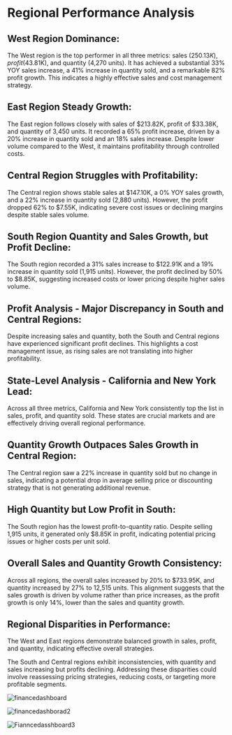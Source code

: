 # Regional Performance Analysis
## West Region Dominance:

The West region is the top performer in all three metrics: sales ($250.13K), profit ($43.81K), and quantity (4,270 units). It has achieved a substantial 33% YOY sales increase, a 41% increase in quantity sold, and a remarkable 82% profit growth. This indicates a highly effective sales and cost management strategy.

## East Region Steady Growth:

The East region follows closely with sales of $213.82K, profit of $33.38K, and quantity of 3,450 units. It recorded a 65% profit increase, driven by a 20% increase in quantity sold and an 18% sales increase. Despite lower volume compared to the West, it maintains profitability through controlled costs.

## Central Region Struggles with Profitability:

The Central region shows stable sales at $147.10K, a 0% YOY sales growth, and a 22% increase in quantity sold (2,880 units). However, the profit dropped 62% to $7.55K, indicating severe cost issues or declining margins despite stable sales volume.

## South Region Quantity and Sales Growth, but Profit Decline:

The South region recorded a 31% sales increase to $122.91K and a 19% increase in quantity sold (1,915 units). However, the profit declined by 50% to $8.85K, suggesting increased costs or lower pricing despite higher sales volume.

## Profit Analysis - Major Discrepancy in South and Central Regions:

Despite increasing sales and quantity, both the South and Central regions have experienced significant profit declines. This highlights a cost management issue, as rising sales are not translating into higher profitability.

## State-Level Analysis - California and New York Lead:

Across all three metrics, California and New York consistently top the list in sales, profit, and quantity sold. These states are crucial markets and are effectively driving overall regional performance.

##  Quantity Growth Outpaces Sales Growth in Central Region:

The Central region saw a 22% increase in quantity sold but no change in sales, indicating a potential drop in average selling price or discounting strategy that is not generating additional revenue.

##  High Quantity but Low Profit in South:

The South region has the lowest profit-to-quantity ratio. Despite selling 1,915 units, it generated only $8.85K in profit, indicating potential pricing issues or higher costs per unit sold.

## Overall Sales and Quantity Growth Consistency:

Across all regions, the overall sales increased by 20% to $733.95K, and quantity increased by 27% to 12,515 units. This alignment suggests that the sales growth is driven by volume rather than price increases, as the profit growth is only 14%, lower than the sales and quantity growth.

## Regional Disparities in Performance:

The West and East regions demonstrate balanced growth in sales, profit, and quantity, indicating effective overall strategies.

The South and Central regions exhibit inconsistencies, with quantity and sales increasing but profits declining. Addressing these disparities could involve reassessing pricing strategies, reducing costs, or targeting more profitable segments.


![financedashboard](https://github.com/user-attachments/assets/644fe5bf-22f2-4fb3-9ac0-21fcfab861e2)


![financedashborad2](https://github.com/user-attachments/assets/52c249c0-8b3d-44dd-8b63-e4a2b509549f)


![Fianncedasshboard3](https://github.com/user-attachments/assets/d72512ca-c73d-45de-aeb4-afcb25542021)

